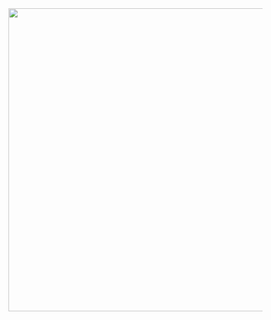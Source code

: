 <img src="[https://drive.google.com/uc?export=view&id=1x2y3z4abcdEFGH56789](https://drive.google.com/file/d/1RiR8Rsjg-oibIE0I8Gvcwv2gPBZg8mkf/view?usp=drive_link](https://drive.google.com/file/d/1RiR8Rsjg-oibIE0I8Gvcwv2gPBZg8mkf/view?usp=drive_link)" width="600"/>
